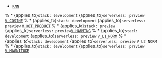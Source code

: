 * [`KNN`](../../functions-operators/dense-vector-functions.md#esql-knn)

% * {applies_to}`stack: development` {applies_to}`serverless: preview` [`V_COSINE`](../../functions-operators/dense-vector-functions.md#esql-v_cosine)
% * {applies_to}`stack: development` {applies_to}`serverless: preview` [`V_DOT_PRODUCT`](../../functions-operators/dense-vector-functions.md#esql-v_dot_product)
% * {applies_to}`stack: preview` {applies_to}`serverless: preview`[`V_HAMMING`](../../functions-operators/dense-vector-functions.md#esql-v_hamming)
% * {applies_to}`stack: development` {applies_to}`serverless: preview` [`V_L1_NORM`](../../functions-operators/dense-vector-functions.md#esql-v_l1_norm)
% * {applies_to}`stack: development` {applies_to}`serverless: preview` [`V_L2_NORM`](../../functions-operators/dense-vector-functions.md#esql-v_l2_norm)
% * {applies_to}`stack: development` {applies_to}`serverless: preview` [`V_MAGNITUDE`](../../functions-operators/dense-vector-functions.md#esql-v_magnitude)

